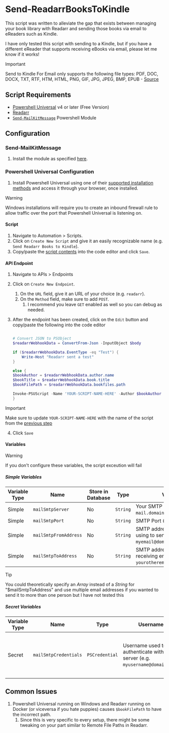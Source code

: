 # Send-ReadarrBooksToKindle

This script was written to alleviate the gap that exists between managing your book library with Readarr and sending those books via email to eReaders such as Kindle.

I have only tested this script with sending to a Kindle, but if you have a different eReader that supports receiving eBooks via email, please let me know if it works!

> [!IMPORTANT]
> Send to Kindle For Email only supports the following file types: PDF, DOC, DOCX, TXT, RTF, HTM, HTML, PNG, GIF, JPG, JPEG, BMP, EPUB - [Source](https://www.amazon.com/sendtokindle/email)

## Script Requirements

* [Powershell Universal](https://powershelluniversal.com/) v4 or later (Free Version)
* [Readarr](https://readarr.com/)
* [`Send-MailKitMessage`](https://github.com/austineric/Send-MailKitMessage) Powershell Module

## Configuration

### Send-MailKitMessage

1. Install the module as specified [here](https://github.com/austineric/Send-MailKitMessage?tab=readme-ov-file#installation).

### Powershell Universal Configuration

1. Install Powershell Universal using one of their [supported installation methods](https://docs.powershelluniversal.com/getting-started) and access it through your browser, once installed.

> [!WARNING]
> Windows installations will require you to create an inbound firewall rule to allow traffic over the port that Powershell Universal is listening on.

#### Script

1. Navigate to Automation > Scripts.
1. Click on `Create New Script` and give it an easily recognizable name (e.g. `Send Readarr Books to Kindle`).
1. Copy/paste the [script contents](https://raw.githubusercontent.com/angrycuban13/Just-A-Bunch-Of-Starr-Scripts/main/Send-ReadarrBooksToKindle/Send-ReadarrBooksToKindle.ps1) into the code editor and click `Save`.

#### API Endpoint

1. Navigate to APIs > Endpoints
2. Click on `Create New Endpoint`.
   1. On the `URL` field, give it an URL of your choice (e.g. `readarr`).
   1. On the `Method` field, make sure to add `POST`.
      1. I recommend you leave `GET` enabled as well so you can debug as needed.
3. After the endpoint has been created, click on the `Edit` button and copy/paste the following into the code editor


    ```powershell
    
    # Convert JSON to PSObject
    $readarrWebhookData = ConvertFrom-Json -InputObject $body

    if ($readarrWebhookData.EventType -eq "Test") {
        Write-Host "Readarr sent a test"
    }

    else {
    $bookAuthor = $readarrWebhookData.author.name
    $bookTitle = $readarrWebhookData.book.title
    $bookFilePath = $readarrWebhookData.bookfiles.path

    Invoke-PSUScript -Name 'YOUR-SCRIPT-NAME-HERE' -Author $bookAuthor -BookTitle $bookTitle -BookFilePath $bookFilePath -Wait
    }
    ```

> [!IMPORTANT]
> Make sure to update `YOUR-SCRIPT-NAME-HERE` with the name of the script from the [previous step](#script)

4. Click `Save`

#### Variables

> [!WARNING]
> If you don't configure these variables, the script exceution will fail

##### Simple Variables

| Variable Type | Name | Store in Database | Type | Value
| --- | --- | --- | --- | ---
|Simple |  `mailSmtpServer` | No | `String` | Your SMTP Server (e.g. `mail.domain.com`)
| Simple | `mailSmtpPort` | No | `String` | SMTP Port  (e.g. `587` or `465`)
| Simple | `mailSmtpFromAddress` | No | `String`| SMTP address you will be using to send emails (e.g. `myemail@domain.com`)
| Simple | `mailSmtpToAddress` | No | `String` | SMTP address that will be receiving emails (e.g. `yourotheremail@domain.com`)

> [!TIP]
> You could theoretically specify an *Array* instead of a *String* for "$mailSmtpToAddress" and use multiple email addresses if you wanted to send it to more than one person but I have not tested this

##### Secret Variables

| Variable Type | Name | Type | Username | Password | Vault
| --- | --- | --- | --- | --- | --
| Secret | `mailSmtpCredentials` | `PSCredential` | Username used to authenticate with mail server (e.g. `myusername@domain.com`) | Password used to authenticate with your mail server (e.g. hunter2) | Your own preference, further vault info can be found [here](https://docs.powershelluniversal.com/platform/variables#vaults).

## Common Issues

1. Powershell Universal running on Windows and Readarr running on Docker (or viceversa if you hate puppies) causes `$bookFilePath` to have the incorrect path.
   1. Since this is very specific to every setup, there might be some tweaking on your part similar to Remote File Paths in Readarr.
